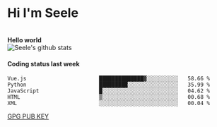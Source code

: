 <h1>Hi I'm Seele</h1>
<br>
<b> Hello world</b>
<br>
<img src="https://github-readme-stats-eight-jade.vercel.app/api?username=Seele0oO&show_icons=true&icon_color=0366d6&bg_color=ffffff&hide_title=true&hide=contribs&include_all_commits=true" alt="Seele's github stats"/>
<br>

<h4>Coding status last week </h4>

<!--START_SECTION:waka-->

```text
Vue.js                       ██████████████▓░░░░░░░░░░   58.66 %
Python                       █████████░░░░░░░░░░░░░░░░   35.99 %
JavaScript                   █░░░░░░░░░░░░░░░░░░░░░░░░   04.62 %
HTML                         ▒░░░░░░░░░░░░░░░░░░░░░░░░   00.68 %
XML                          ░░░░░░░░░░░░░░░░░░░░░░░░░   00.04 %
```

<!--END_SECTION:waka-->



[GPG PUB KEY](https://keys.openpgp.org/vks/v1/by-fingerprint/3FCE91BF5B9666B55B67213C4C57B7824A5B6680)


